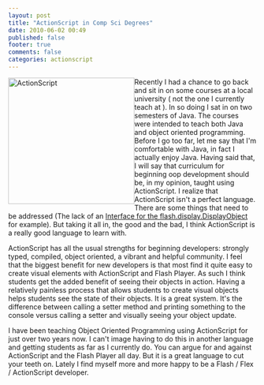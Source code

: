 ```yaml
---
layout: post
title: "ActionScript in Comp Sci Degrees"
date: 2010-06-02 00:49
published: false
footer: true
comments: false
categories: actionscript
---
```


<img src="http://knomedia.com/blog/wp-content/uploads/2010/06/as_icon.png" alt="ActionScript" title="as_icon" width="256" height="256" style="float: left;"  />Recently I had a chance to go back and sit in on some courses at a local university ( not the one I currently teach at ).  In so doing I sat in on two semesters of Java.  The courses were intended to teach both Java and object oriented programming.  Before I go too far, let me say that I'm comfortable with Java, in fact I actually enjoy Java.  Having said that, I will say that curriculum for beginning oop development should be, in my opinion, taught using ActionScript.  I realize that ActionScript isn't a perfect language.  There are some things that need to be addressed (The lack of an <a href='http://bugs.adobe.com/jira/browse/ASL-45'>Interface for the flash.display.DisplayObject</a> for example).  But taking it all in, the good and the bad, I think ActionScript is a really good language to learn with.  

ActionScript has all the usual strengths for beginning developers: strongly typed, compiled, object oriented, a vibrant and helpful community.  I feel that the biggest benefit for new developers is that most find it quite easy to create visual elements with ActionScript and Flash Player.  As such I think students get the added benefit of seeing their objects in action.  Having a relatively painless process that allows students to create visual objects helps students see the state of their objects.  It is a great system. It's the difference between calling a setter method and printing something to the console versus calling a setter and visually seeing your object update.

I have been teaching Object Oriented Programming using ActionScript for just over two years now.  I can't image having to do this in another language and getting students as far as I currently do.  You can argue for and against ActionScript and the Flash Player all day.  But it is a great language to cut your teeth on.  Lately I find myself more and more happy to be a Flash / Flex / ActionScript developer.
